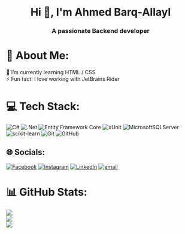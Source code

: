 <h1 align="center">Hi 👋, I'm Ahmed Barq-Allayl</h1>
<h3 align="center">A passionate Backend developer</h3>

# 💫 About Me:
🌱 I’m currently learning HTML / CSS<br>⚡ Fun fact: I love working with JetBrains Rider


# 💻 Tech Stack:
![C#](https://img.shields.io/badge/c%23-%23239120.svg?style=for-the-badge&logo=csharp&logoColor=white) 
![.Net](https://img.shields.io/badge/.NET-5C2D91?style=for-the-badge&logo=.net&logoColor=white) 
![Entity Framework Core](https://img.shields.io/badge/EF%20Core-%235C2D91.svg?style=for-the-badge&logo=efcore&logoColor=white)
![xUnit](https://img.shields.io/badge/xUnit-%23A80000.svg?style=for-the-badge&logo=xunit&logoColor=white)
![MicrosoftSQLServer](https://img.shields.io/badge/Microsoft%20SQL%20Server-CC2927?style=for-the-badge&logo=microsoft%20sql%20server&logoColor=white) 
![scikit-learn](https://img.shields.io/badge/scikit--learn-%23F7931E.svg?style=for-the-badge&logo=scikit-learn&logoColor=white) 
![Git](https://img.shields.io/badge/git-%23F05033.svg?style=for-the-badge&logo=git&logoColor=white) 
![GitHub](https://img.shields.io/badge/github-%23121011.svg?style=for-the-badge&logo=github&logoColor=white)

## 🌐 Socials:
[![Facebook](https://img.shields.io/badge/Facebook-%231877F2.svg?logo=Facebook&logoColor=white)](https://www.facebook.com/Ahmed.BA.03?locale=ar_AR) 
[![Instagram](https://img.shields.io/badge/Instagram-%23E4405F.svg?logo=Instagram&logoColor=white)](https://instagram.com/barq_03) 
[![LinkedIn](https://img.shields.io/badge/LinkedIn-%230077B5.svg?logo=linkedin&logoColor=white)](https://www.linkedin.com/in/ahmed-barg-allayl-0642a7225/) 
[![email](https://img.shields.io/badge/Email-D14836?logo=gmail&logoColor=white)](mailto:ahmed.barq03@gmail.com) 


# 📊 GitHub Stats:
![](https://github-readme-stats.vercel.app/api?username=Ahmed-BarqO3&theme=aura&hide_border=false&include_all_commits=false&count_private=false)<br/>
![](https://github-readme-streak-stats.herokuapp.com/?user=Ahmed-BarqO3&theme=aura&hide_border=false)<br/>
![](https://github-readme-stats.vercel.app/api/top-langs/?username=Ahmed-BarqO3&theme=aura&hide_border=false&include_all_commits=false&count_private=false&layout=compact)

<!-- Proudly created with GPRM ( https://gprm.itsvg.in ) -->
